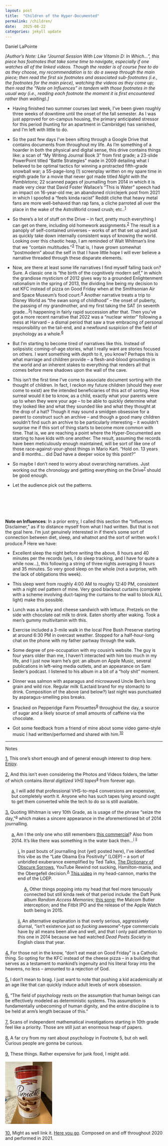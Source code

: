 ```yaml
---
layout: post
title:  "Children of the Hyper-Documented"
permalink: /children/
date:   2025-08-22
categories: jekyll update
---
```

Daniel LaPointe

*[Author’s Note: Like “Journal Session With Low Vitamin D: In Which…”, this piece has footnotes that take some time to navigate, especially if one watches all of the linked videos. Though the reader is of course free to do as they choose, my recommendation is to: do a sweep through the main piece; then read the first six footnotes and associated sub-footnotes (i.e., the footnotes for the main piece), watching the videos as they come up; then read the “Note on Influences” in tandem with those footnotes in the usual way (i.e., reading each footnote the moment it is first encountered rather than waiting).]*

* Having finished two summer courses last week, I’ve been given roughly three weeks of downtime until the onset of the fall semester. As I was just approved for on-campus housing, the primary anticipated stressor for this period (hunting for an apartment in Cambridge) has vanished, and I’m left with little to do.

* So the past few days I’ve been sifting through a Google Drive that contains documents from throughout my life. As I’m something of a hoarder in both the physical and digital sense, this drive contains things like: a scan of “My Writing Journal Book 3” from first grade; a 23-slide PowerPoint titled “Battle Strategies” made in 2009 detailing what I believed to be optimal tactics for winning a protracted fifth-grade snowball war; a 55-page-long (!) screenplay written on my spare time in eighth grade for a movie that never got made titled *Night with the Pembletons*; 22 scanned pages of journalling from 2014 in which it is made very clear that David Foster Wallace’s “This is Water” speech had an impact on 16-year-old me; an abandoned r/circlejerk post from 2021 in which I spoofed a “feels kinda racist” Reddit cliche that heavy metal fans are more well-behaved than rap fans, a cliche parroted all over the place in the wake of the AstroWorld crowd crush; etc..<sup><a href="#fn11" id="fn1">1</a></sup> 

* So there’s a lot of stuff on the Drive – in fact, pretty much everything I can get on there, including old homework assignments.<sup><a href="#fn22" id="fn2">2</a></sup> The result is a panoply of self-contained universes – works of art that set up and just as quickly take down internally consistent ways of knowing the world. Looking over this chaotic heap, I am reminded of Walt Whitman’s line that we “contain multitudes.”<sup><a href="#fn33" id="fn3">3</a></sup> That is, I have grown somewhat “postmodern” about the self in that I have little hope I will ever believe a narrative threaded through these disparate elements.

* Now, are there at least some life narratives I find myself falling back on? Sure. A classic one is “the birth of the cognitively modern self,” in which the grandiose mysticism of 2012 gives way to a grounded Enlightenment rationalism in the spring of 2013, the dividing line being my decision to eat KFC instead of pizza on Good Friday when at the Smithsonian Air and Space Museum’s food court.<sup><a href="#fn44" id="fn4">4</a></sup> Another narrative treats a trip to Disney World as “the swan song of childhood” – the onset of puberty, the passing of my grandmother, and my first taking the SAT (in seventh grade…<sup><a href="#fn55" id="fn5">5</a></sup>) happening in fairly rapid succession after that. Then you’ve got a more recent narrative that 2022 was a “nuclear winter” following a mess at Harvard – a dismal period that saw a true embracing of personal responsibility on the tail-end, and a newfound suspicion of the field of psychology as a whole.<sup><a href="#fn66" id="fn6">6</a></sup>

* But I’m starting to become tired of narratives like this. Instead of solipsistic coming-of-age stories, what I really want are stories focused on others. I want something with <em>depth</em> to it, you know? Perhaps this is what marriage and children provide – a flesh-and-blood grounding in the world and an inherent stakes to everything that renders all that comes before mere shadows upon the wall of the cave.

* This isn’t the first time I’ve come to associate document sorting with the thought of children. In fact, I reckon my future children (should they ever come to exist) are the intended beneficiaries of this act of sorting. How surreal would it be to know, as a child, exactly what your parents were up to when they were your age – to be able to quickly determine what they looked like and what they sounded like and what they thought at the drop of a hat? Though it may sound a smidgen obsessive for a parent to construct such an archive – and though a good many children wouldn’t find such an archive to be particularly interesting – it wouldn’t surprise me if this sort of thing starts to become more common with time. That is, we are reaching a point where the Hyper-Documented are starting to have kids with one another. The result, assuming the records have been meticulously enough maintained, will be sort of like one of those race-against-your-ghost things in Mario Kart. “Hold on. 13 years and 8 months… did Dad have a deeper voice by this point?”

* So maybe I don’t need to worry about overarching narratives. Just working out the chronology and getting everything on the Drive<sup><a href="#fn77" id="fn7">7</a></sup> should be good enough.

* Let the audience pick out the patterns.
<br><br>
<br><br>
<br><br>

<b>Note on Influences</b>: In a prior entry, I called this section the “Influences Disclaimer,” as if to distance myself from what I had written. But that is not the goal here. I’m just genuinely interested in if there’s some sort of connection between diet, sleep, and whatnot and the sort of written work I produce.<sup><a href="#fn88" id="fn8">8</a></sup> Here we have:

* Excellent sleep the night before writing the above, 8 hours and 40 minutes per the records (yes, I do sleep tracking, and I have for quite a while now…), this following a string of three nights averaging 8 hours and 35 minutes. So very good sleep on the whole (not a surprise, with the lack of obligations this week).

* This sleep went from roughly 4:00 AM to roughly 12:40 PM, consistent with a night owl pattern of mine. Very good blackout curtains (complete with a scheme involving duct-taping the curtains to the wall to block ALL light) make this possible.

* Lunch was a turkey and cheese sandwich with lettuce. Pretzels on the side with chocolate oat milk to drink. Eaten shortly after waking. Took a men’s gummy multivitamin with this.

* Exercise included a 3-mile walk in the local Pine Bush Preserve starting at around 6:30 PM in overcast weather. Stopped for a half-hour-long chat on the phone with my father partway through the walk.

* Some degree of pre-occupation with my cousin’s website. The guy is four years older than me, I haven’t interacted with him too much in my life, and I just now learn he’s got: an album on Apple Music, several publications in left-wing media outlets, and an appearance on Sam Seder’s podcast. I listened to his album in a bit of a “holy shit” moment.

* Dinner was salmon with asparagus and microwaved Uncle Ben’s long grain and wild rice. Regular milk (Lactaid brand for my stomach) to drink. Composition of the above (and below?) last night was punctuated by asparagus-smelling piss breaks.

* Snacked on Pepperidge Farm Pirouettes<sup><a href="#fn99" id="fn9">9</a></sup> throughout the day, a source of sugar and a likely source of small amounts of caffeine via the chocolate.

* Got some feedback from a friend of mine about some video game-style music I had written/performed and shared with him.<sup><a href="#fn1010" id="fn10">10</a></sup>

---

Notes

<!-- this is for first level: 1, 2 -->
<div id="fn11">
  <a href="#fn1">1.</a> 
This one’s short enough and of general enough interest to drop here. <a href="/assets/dan_circle.pdf">Enjoy</a>.
    <br><br>
</div>

<div id="fn22">
  <a href="#fn2">2.</a> 
And this isn’t even considering the Photos and Videos folders, the latter of which contains <em>literal digitized VHS tapes</em><sup><a href="#fnaa" id="fna">a</a></sup> from forever ago.
    <br><br>
</div>

<!-- this is for second level: a, b -->
<div id="fnaa" style="margin-left: 20px;">
  <a href="#fna">a.</a> 
I will add that professional VHS-to-mp4 conversions are expensive, but completely worth it. Anyone who has such tapes lying around ought to get them converted while the tech to do so is still available.
<br><br>
</div>

<!-- Back to first level (3) -->
<div id="fn33">
  <a href="#fn3">3.</a> 
Quoting Whitman is very 10th Grade, as is usage of the phrase “seize the day,”<sup><a href="#fnaa3" id="fna3">a</a></sup> which makes a sincere appearance in the aforementioned bit of 2014 journalling.
    <br><br>
</div>

<!-- this is for second level: a, b -->
<div id="fnaa3" style="margin-left: 20px;">
  <a href="#fna3">a.</a> 
Am I the only one who still remembers <a href="https://m.youtube.com/watch?v=Ep2_0WHogRQ">this commercial</a>? Also from 2014. It’s like there was something in the water back then…<sup><a href="#fnii3" id="fni3">i</a></sup> <sup><a href="#fniiiiiiii3" id="fniiii3">ii</a></sup>
<br><br>
</div>

<!-- this is for third level: 3.a.i -->
<div id="fnii3" style="margin-left: 40px;">
  <a href="#fni3">i.</a> 
In past bouts of journalling (not (yet) posted here), I’ve identified this vibe as the “Late Obama Era Positivity” (LOEP) – a sort of unbridled exuberance exemplified by Ted Talks, <a href="https://m.youtube.com/watch?v=AkoML0_FiV4">The Dictionary of Obscure Sorrows</a>, YouTube Rewind not sucking, Hamilton-mania, and the Obergefell decision.<sup><a href="#fnA3" id="fnA3">A</a></sup> <a href="https://www.youtube.com/watch?v=KIViy7L_lo8">This video</a> in my head-cannon, marks the end of the LOEP.
<br><br>
</div>

<!-- this is for four level: 3.a.i.A -->
<div id="fnA3" style="margin-left: 60px;">
  <a href="#fnA3">A.</a> 
Other things popping into my head that feel more tenuously connected but still kinda reek of that period include: the Daft Punk album <em>Random Access Memories</em>; <a href="https://m.youtube.com/watch?v=8j741TUIET0">this song</a>; the Malcom Butler interception; and the Fitbit IPO and the release of the Apple Watch both being in 2015.
<br><br>
</div>

<!-- this is for third level: 3.a.ii -->
<div id="fniiiiiiii3" style="margin-left: 40px;">
  <a href="#fniiii3">ii.</a> 
An alternative explanation is that overly serious, aggressively diurnal, “isn’t existence just so <em>fucking</em> awesome”-type commercials have by all means been alive and well, and that I only paid attention to this one in 2014 because we had watched <em>Dead Poets Society</em> in English class that year.
<br><br>
</div>

<!-- back to first level (4-10) -->

<div id="fn44">
  <a href="#fn4">4.</a> 
For those not in the know, “don’t eat meat on Good Friday” is a Catholic thing. So opting for the KFC instead of the cheese pizza – in a building that serves as a testament to mankind’s ingenuity and his literal foray into the heavens, no less – amounted to a rejection of God.
    <br><br>
</div>

<div id="fn55">
  <a href="#fn5">5.</a> 
I don’t mean to brag. I just want to note that pushing a kid academically at an age like that can quickly induce adult levels of work obsession.
    <br><br>
</div>

<div id="fn66">
  <a href="#fn6">6.</a> 
“The field of psychology rests on the assumption that human beings can be effectively modeled as deterministic systems. This assumption is fundamentally unbecoming of human dignity, and the entire discipline is to be held at arm’s length because of this.”
    <br><br>
</div>

<div id="fn77">
  <a href="#fn7">7.</a> 
Scans of independent mathematical investigations starting in 10th grade feel like a priority. Those are still just an enormous heap of papers.
    <br><br>
</div>

<div id="fn88">
  <a href="#fn8">8.</a> 
A far cry from my rant about psychology in Footnote 5, but oh well. Curious people are gonna be curious.
    <br><br>
</div>

<div id="fn99">
  <a href="#fn9">9.</a> 
These things. Rather expensive for junk food, I might add.
    <br><br>
  <img src="/assets/dan_food.png" alt="Phone image" style="width: 150px; height: auto;">
    <br><br>
</div>

<div id="fn1010">
  <a href="#fn10">10.</a> 
Might as well link it. <a href="https://youtu.be/eB4ggkg2_8c">Here you go</a>. Composed on and off throughout 2020 and performed in 2021.
    <br><br>
</div>

